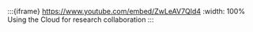 :::{iframe} https://www.youtube.com/embed/ZwLeAV7Qld4
:width: 100%
Using the Cloud for research collaboration
:::
